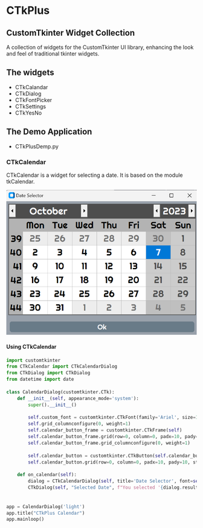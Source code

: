 # CTkPlus
## CustomTkinter Widget Collection
A collection of widgets for the CustomTkinter UI library, enhancing the look and feel of traditional tkinter widgets.

## The widgets
* CTkCalandar
* CTkDialog
* CTkFontPicker
* CTkSettings
* CTkYesNo

## The Demo Application
* CTkPlusDemp.py

### CTkCalendar
CTkCalendar is a widget for selecting a date. It is based on the module tkCalendar.

![CTkCalendar screenshot](images/CTkCalendar.png)

#### Using CTkCalendar

```python
import customtkinter
from CTkCalendar import CTkCalendarDialog
from CTkDialog import CTkDialog
from datetime import date

class CalendarDialog(customtkinter.CTk):
    def __init__(self, appearance_mode='system'):
        super().__init__()

        self.custom_font = customtkinter.CTkFont(family='Ariel', size=18, weight='bold')
        self.grid_columnconfigure(0, weight=1)
        self.calendar_button_frame = customtkinter.CTkFrame(self)
        self.calendar_button_frame.grid(row=0, column=0, padx=10, pady=10, sticky='ew')
        self.calendar_button_frame.grid_columnconfigure(0, weight=1)

        self.calendar_button = customtkinter.CTkButton(self.calendar_button_frame, text="Calendar", command=self.on_calendar, font=self.custom_font)
        self.calendar_button.grid(row=0, column=0, padx=10, pady=10, sticky='ew')

    def on_calendar(self):
        dialog = CTkCalendarDialog(self, title='Date Selector', font=self.custom_font, initial_date=date.today())
        CTkDialog(self, "Selected Date", f"You selected '{dialog.result}'", font=self.custom_font)
       

app = CalendarDialog('light')
app.title("CTkPlus Calendar")
app.mainloop()
        


```





